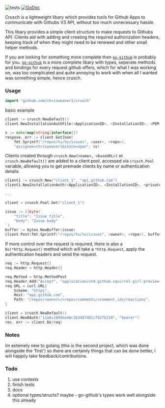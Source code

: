 ![tests](https://github.com/chrisweaver1/crusch/workflows/Go/badge.svg?branch=master) 
[![GoDoc](https://img.shields.io/static/v1?label=godoc&message=reference&color=blue)](https://pkg.go.dev/github.com/chrisweaver1/crusch)

Crusch is a lightweight libary which provides tools for Github Apps to communicate with Githubs V3 API, without too much unnecessary hassle.

This libary provides a simple client structure to make requests to Githubs API. Clients aid with adding and creating the required authorization headers, keeping track of when they might need to be renewed and other small helper methods.
 
If you are looking for something more complete then [`go-github`](https://github.com/google/go-github) is probably for you. [`go-github`](https://github.com/google/go-github) is a more complete libary with types, seperate methods and bindings for every request github offers, which for what I was working on, was too complicated and quite annoying to work with when all I wanted was something simple, hence crusch.

### Usage

```go
import "github.com/chrisweaver1/crusch"
```

basic example
```go
client := crusch.NewDefault()
client.NewInstallationAuthFile(<ApplicationID>, <InstallationID>, <PEM keyfile location>)

v := make(map[string]interface{})
respose, err := client.GetJson(
    fmt.Sprintf("/repos/%s/%s/issues", <user>, <repo>), 
    "assignee=chrisweaver1&state=open", &v)
```

Clients created through `crusch.New(<name>, <baseURL>)` or `crusch.NewDefault()` are added to a client pool, accessed via `crusch.Pool` variable, allowing you to get premade clients by name or authentication details.
```go
client1 := crusch.New("client_1", "api.github.com")
client1.NewInstallationAuth(<ApplicationID>, <InstallationID>, <private key>)

...

client = crusch.Pool.Get("client_1")

issue := []byte(`
    "title": "Issue title",
    "body": "Issue body"
`)
buffer := bytes.NewBuffer(issue)
client.Post(fmt.Sprintf("/repos/%s/%s/issues", <owner>, <repo>), buffer)
```

If more control over the request is required, there is also a `Do(*http.Request)` method which will take a `*http.Request`, apply the authentication headers and send the request.
```go
req := http.Request{}
req.Header = http.Header{}

req.Method = http.MethodPost
req.Header.Add("Accept", "application/vnd.github.squirrel-girl-preview+json")
req.URL = &url.URL{
    Scheme: "https", 
    Host: "api.github.com", 
    Path: "/repos/<owner>/<repo>/comments/<comment_id>/reactions",
}

client = crusch.NewDefault()
client.NewOAuth("11a6c2809da4bc163487481cf02fb210", "bearer")
res, err := client.Do(req)
```

### Notes
Im extemely new to golang (this is the second project, which was done alongside the 'first') so there are certainly things that can be done better, I will happily take feedback/contributions.

### Todo
1. use contexts
1. finish tests
1. docs
1. optional types/structs? maybe - go-github's types work well alongside this already 
